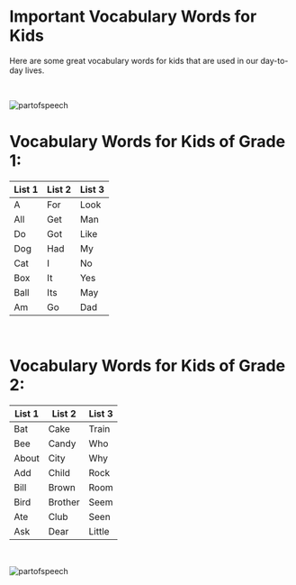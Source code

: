 # Important Vocabulary Words for Kids

Here are some great vocabulary words for kids that are used in our day-to-day lives.

<br>

![partofspeech](http://localhost:8080/images/vocab.jpg)

# Vocabulary Words for Kids of Grade 1:

| List 1 | List 2 | List 3 |
| ------ | ------ | ------ |
| A      | For    | Look   |
| All    | Get    | Man    |
| Do     | Got    | Like   |
| Dog    | Had    | My     |
| Cat    | I      | No     |
| Box    | It     | Yes    |
| Ball   | Its    | May    |
| Am     | Go     | Dad    |

<br>

# Vocabulary Words for Kids of Grade 2:

| List 1 | List 2  | List 3 |
| ------ | ------- | ------ |
| Bat    | Cake    | Train  |
| Bee    | Candy   | Who    |
| About  | City    | Why    |
| Add    | Child   | Rock   |
| Bill   | Brown   | Room   |
| Bird   | Brother | Seem   |
| Ate    | Club    | Seen   |
| Ask    | Dear    | Little |

<br>

![partofspeech](http://localhost:8080/images/words.jpg)
